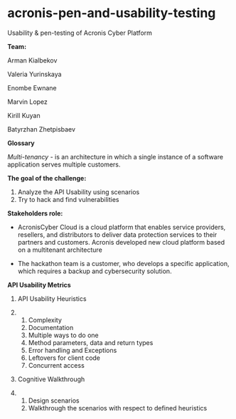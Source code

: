 # acronis-pen-and-usability-testing
Usability &amp; pen-testing of Acronis Cyber Platform



**Team:**

Arman Kialbekov

Valeria Yurinskaya

Enombe Ewnane

Marvin Lopez

Kirill Kuyan

Batyrzhan Zhetpisbaev 



**Glossary** 

*Multi-tenancy* - is an architecture in which a single instance of a software application serves multiple customers.



**The goal of the challenge:**

1. Analyze the API Usability using scenarios 
2. Try to hack and find vulnerabilities 



**Stakeholders role:**

- AcronisCyber Cloud is a cloud platform that enables service providers, resellers, and distributors to deliver data protection services to their partners and customers. Acronis developed new cloud platform based on a multitenant architecture

- The hackathon team is a customer, who develops a specific application, which requires a backup and cybersecurity solution.



**API Usability Metrics**

1. API Usability Heuristics

2. 1. Complexity 
   2. Documentation  
   3. Multiple ways to do one
   4. Method parameters, data and return types
   5. Error handling and Exceptions
   6. Leftovers for client code
   7. Concurrent access  

3. Cognitive Walkthrough 

4. 1. Design scenarios
   2. Walkthrough the scenarios with respect to defined heuristics
